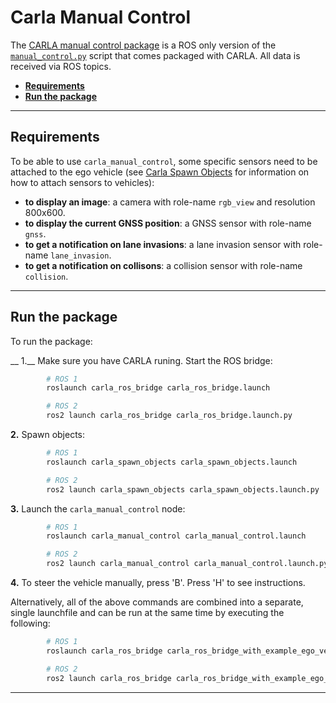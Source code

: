 # Carla Manual Control

The [CARLA manual control package](https://github.com/carla-simulator/ros-bridge/tree/master/carla_manual_control) is a ROS only version of the [`manual_control.py`][manualcontrol] script that comes packaged with CARLA. All data is received via ROS topics. 

[manualcontrol]: https://github.com/carla-simulator/carla/blob/master/PythonAPI/examples/manual_control.py

- [__Requirements__](#requirements)
- [__Run the package__](#run-the-package)
---

## Requirements

To be able to use `carla_manual_control`, some specific sensors need to be attached to the ego vehicle (see [Carla Spawn Objects](carla_spawn_objects.md) for information on how to attach sensors to vehicles):

- __to display an image__: a camera with role-name `rgb_view` and resolution 800x600.
- __to display the current GNSS position__: a GNSS sensor with role-name `gnss`.
- __to get a notification on lane invasions__: a lane invasion sensor with role-name `lane_invasion`.
- __to get a notification on collisons__: a collision sensor with role-name `collision`.

---

## Run the package

To run the package:
 
__ 1.__ Make sure you have CARLA runing. Start the ROS bridge:

```sh
        # ROS 1
        roslaunch carla_ros_bridge carla_ros_bridge.launch 

        # ROS 2
        ros2 launch carla_ros_bridge carla_ros_bridge.launch.py
```

__2.__ Spawn objects:
        
```sh        
        # ROS 1
        roslaunch carla_spawn_objects carla_spawn_objects.launch

        # ROS 2
        ros2 launch carla_spawn_objects carla_spawn_objects.launch.py
```

__3.__ Launch the `carla_manual_control` node:

```sh
        # ROS 1
        roslaunch carla_manual_control carla_manual_control.launch

        # ROS 2
        ros2 launch carla_manual_control carla_manual_control.launch.py
```

__4.__ To steer the vehicle manually, press 'B'. Press 'H' to see instructions.

Alternatively, all of the above commands are combined into a separate, single launchfile and can be run at the same time by executing the following:

```sh
        # ROS 1
        roslaunch carla_ros_bridge carla_ros_bridge_with_example_ego_vehicle.launch

        # ROS 2
        ros2 launch carla_ros_bridge carla_ros_bridge_with_example_ego_vehicle.launch.py
```
---